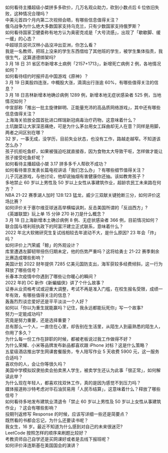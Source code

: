 如何看待主播超级小桀拼多多砍价，几万名观众助力，砍到小数点后  6 位依旧失败，这种情况合理吗？  
中美元首四个月内第二次视频会晤，有哪些信息值得关注？  
俄乌战争为什么绝大多数国家支持乌克兰，只有少数国家支持俄罗斯？  
如何看待国家卫健委称有地方认为奥密克戎是「大号流感」，出现了「歇歇脚、缓一缓」的心态？  
中超球员说巩汉林小品没冲出亚洲，你怎么看？  
我是一名教师，把班上没来的学生东西借给了其他班的学生，被学生集体指责，我很生气，这算道德绑架吗?  
3 月 18 日 31 省区市新增本土病例「2157+1713」，新增死亡病例 2 例，各地情况如何？  
如何看待纽约时报抨击中国游戏《原神》？  
3 月 19 日美股四连涨，中概股大涨，滴滴出行涨逾 60%，有哪些值得关注的信息？  
3 月 18 日吉林新增本地确诊病例 1289 例，新增本地无症状感染者 525 例，当地情况如何？  
中宣部称「推出一批主旋律鲜明、正能量充沛的高品质网络游戏」，其中还有哪些信息值得关注？  
上海海关验放全国首批进口辉瑞新冠病毒治疗药物，这意味着什么？  
土坑酸菜让大家深恶痛绝，可是为什么茅台用女工踩曲却无人在意？同样是用脚，两者之间区别在哪？  
32 岁，一事无成，没学历，目前失业状态，也没有工作，路越走越窄。不知道该怎么办？  
孩子抗拒吃鱼虾，如果被强迫吃就直接吞，因为食物太大导致干呕，怎样做才能让孩子接受吃鱼虾呢？  
如何看待主播超级小桀 3.17 拼多多千人帮砍不成功？  
如何看待普京发表长篇电视讲话「我们怎么办」？有哪些细节值得关注？  
儿子沉迷游戏，与他讨论，他却说抽烟有害健康你还抽。该如教育孩子？  
多地禁止 60 岁以上男性及 50 岁以上女性从事建筑作业，超龄农民工未来路在何方？  
NBA 21-22 赛季湖人加时 128:123 猛龙，威少三双献关键抢断三分，如何评价这场比赛？  
如何评价关于塞尔维亚球迷高举横幅讽刺，反击美国所谓的「反战西方」?  
《英雄联盟》玩上单 15 分钟 270 补刀是什么概念？  
3 月 18 日上海新增本土确诊病例 8 例、无症状感染者 366 例，目前情况如何？  
联合国与塔利班执政下的阿富汗建立正式联系，意味着什么？  
2022 年北大软微研究生复试线相较去年波动不大，是什么原因? 23 年会「炸」吗？  
如何评价上汽荣威「鲸」的外观设计？  
库里遭遇左脚韧带扭伤归期未定，他的伤势严重吗？这将给勇士 21-22 赛季剩余比赛造成哪些影响？  
美国计划 2022 财年提供 7285 亿美元国防支出，海军获较多经费倾斜，这一行为释放了哪些信号？  
长春本次疫情中你遇到了哪些让你暖心的瞬间？  
2022 年的 DC 新作《新蝙蝠侠》讲了个什么故事？  
证券从业资格考试或迎重大调整，考试不再是准入门槛，在校生报名受限，成绩一年有效，有哪些值得关注的信息？  
轰轰烈烈谈恋爱好还是平平淡淡一个人好？  
如何以「你以为重生就能赢吗？记住，我永远都能玩死你」写一个故事?  
努力一定能成功吗?  
究竟是努力重要，还是选择重要？  
总有那么一个人，一直住在心里，却告别在生活里，从陌生人到最熟悉的陌生人，你用了多久？  
为什么每一份工作在辞职的时候，都被老板说过我工作做得不好？  
为什么荣耀、小米等品牌发布新品都喜欢跟 iPhone 对标？这是什么策略？  
五星级酒店推出学生网课套餐服务，专人陪写作业 5 天收费 5900 元，这一服务合适吗？  
喜欢你的人，会让你等很久吗？  
美国中学模拟奴隶拍卖会拍卖黑人学生，被卖学生还认为此事「很正常」，如何解读此举？  
为什么现在年轻人，都喜欢找双休工作，真的是因为感觉不到压力吗？  
媒体报道称沙特考虑对华石油贸易用「人民币结算」，这意味着什么？释放了哪些信号？  
如何看待多地发布建筑业清退令「禁止 60 岁以上男性及 50 岁以上女性从事建筑作业」？这会有哪些影响？  
投期刊返修写 Response 的时候，应该写详细一些还是简要点？  
既然看的书都会忘记，为什么还要读书呢？  
我女生，16 岁。最近不知道为什么感到对自己的未来很迷茫?  
LeetCode 按照怎样的顺序来刷题比较好？  
考教资师自己自学还是买网课好或者是去线下报班呢？  
如何评价泽连斯基在美国国会的演讲？  

